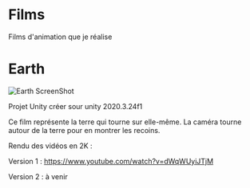 # Films
Films d'animation que je réalise 

# Earth

![Earth ScreenShot](https://user-images.githubusercontent.com/58038165/151626914-5a5527c0-1533-4b18-8323-331129abe720.png)

Projet Unity créer sour unity 2020.3.24f1

Ce film représente la terre qui tourne sur elle-même. La caméra tourne autour de la terre pour en montrer les recoins.

Rendu des vidéos en 2K :

Version 1 : https://www.youtube.com/watch?v=dWqWUyiJTjM

Version 2 : à venir
